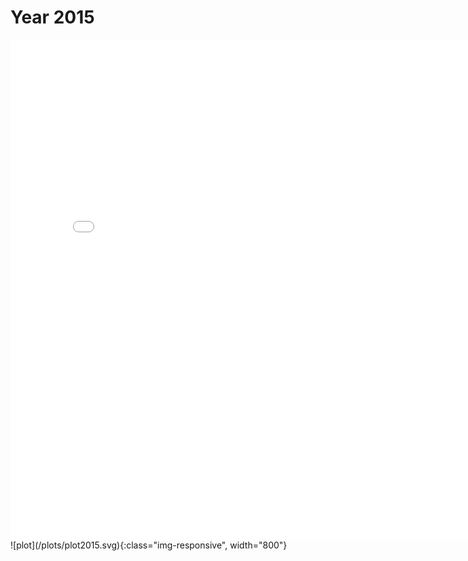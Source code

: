 # Year 2015
<embed type="text/html" src="plots/plot2015_750.html" width="800" height="800">
![plot](/plots/plot2015.svg){:class="img-responsive", width="800"}
